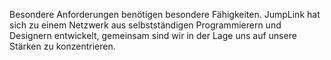 Besondere Anforderungen benötigen besondere Fähigkeiten.
JumpLink hat sich zu einem Netzwerk aus selbstständigen Programmierern und Designern entwickelt, gemeinsam sind wir in der Lage uns auf unsere Stärken zu konzentrieren.